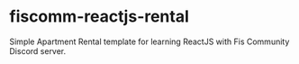 # fiscomm-reactjs-rental
Simple Apartment Rental template for learning ReactJS with Fis Community Discord server.
